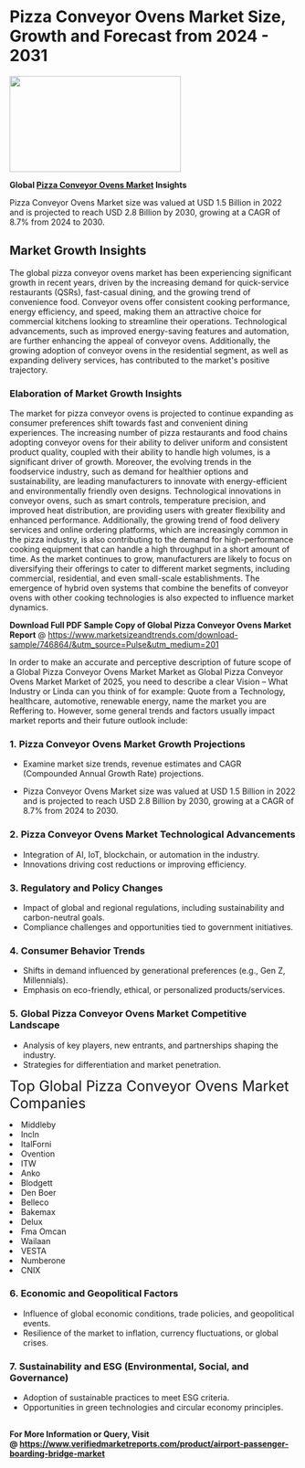 <H1>Pizza Conveyor Ovens Market Size, Growth and Forecast from 2024 - 2031</H1><img class="aligncenter size-medium wp-image-584254" src="https://thirdeyenews.in/wp-content/uploads/2024/09/Global-Market-Research-300x168.jpeg" alt="" width="300" height="168" /><p><strong>Global&nbsp;<a href="https://www.marketsizeandtrends.com/download-sample/746864/&amp;utm_source=Pulse&amp;utm_medium=201">Pizza Conveyor Ovens Market</a> Insights</strong></p><p>Pizza Conveyor Ovens Market size was valued at USD 1.5 Billion in 2022 and is projected to reach USD 2.8 Billion by 2030, growing at a CAGR of 8.7% from 2024 to 2030.</p><p><h2>Market Growth Insights</h2> The global pizza conveyor ovens market has been experiencing significant growth in recent years, driven by the increasing demand for quick-service restaurants (QSRs), fast-casual dining, and the growing trend of convenience food. Conveyor ovens offer consistent cooking performance, energy efficiency, and speed, making them an attractive choice for commercial kitchens looking to streamline their operations. Technological advancements, such as improved energy-saving features and automation, are further enhancing the appeal of conveyor ovens. Additionally, the growing adoption of conveyor ovens in the residential segment, as well as expanding delivery services, has contributed to the market's positive trajectory. <p></p> <h3>Elaboration of Market Growth Insights</h3> The market for pizza conveyor ovens is projected to continue expanding as consumer preferences shift towards fast and convenient dining experiences. The increasing number of pizza restaurants and food chains adopting conveyor ovens for their ability to deliver uniform and consistent product quality, coupled with their ability to handle high volumes, is a significant driver of growth. Moreover, the evolving trends in the foodservice industry, such as demand for healthier options and sustainability, are leading manufacturers to innovate with energy-efficient and environmentally friendly oven designs. Technological innovations in conveyor ovens, such as smart controls, temperature precision, and improved heat distribution, are providing users with greater flexibility and enhanced performance. Additionally, the growing trend of food delivery services and online ordering platforms, which are increasingly common in the pizza industry, is also contributing to the demand for high-performance cooking equipment that can handle a high throughput in a short amount of time. As the market continues to grow, manufacturers are likely to focus on diversifying their offerings to cater to different market segments, including commercial, residential, and even small-scale establishments. The emergence of hybrid oven systems that combine the benefits of conveyor ovens with other cooking technologies is also expected to influence market dynamics. <p></p><p><span class=""><strong>Download Full PDF Sample Copy of Global Pizza Conveyor Ovens Market Report</strong> @ <a href="https://www.marketsizeandtrends.com/download-sample/746864/&amp;utm_source=Pulse&amp;utm_medium=201" target="_blank">https://www.marketsizeandtrends.com/download-sample/746864/&amp;utm_source=Pulse&amp;utm_medium=201</a></span></p><p>In order to make an accurate and perceptive description of future scope of a Global&nbsp;Pizza Conveyor Ovens Market Market as Global&nbsp;Pizza Conveyor Ovens Market Market of 2025, you need to describe a clear Vision &ndash; What Industry or Linda can you think of for example: Quote from a Technology, healthcare, automotive, renewable energy, name the market you are Reffering to. However, some general trends and factors usually impact market reports and their future outlook include:</p><h3>1.&nbsp;<strong>Pizza Conveyor Ovens Market Growth Projections</strong></h3><ul><li>Examine market size trends, revenue estimates and CAGR (Compounded Annual Growth Rate) projections.</li><li><p>Pizza Conveyor Ovens Market size was valued at USD 1.5 Billion in 2022 and is projected to reach USD 2.8 Billion by 2030, growing at a CAGR of 8.7% from 2024 to 2030.</p></li></ul><h3>2.&nbsp;<strong>Pizza Conveyor Ovens Market Technological Advancements</strong></h3><ul><li>Integration of AI, IoT, blockchain, or automation in the industry.</li><li>Innovations driving cost reductions or improving efficiency.</li></ul><h3>3.&nbsp;<strong>Regulatory and Policy Changes</strong></h3><ul><li>Impact of global and regional regulations, including sustainability and carbon-neutral goals.</li><li>Compliance challenges and opportunities tied to government initiatives.</li></ul><h3>4.&nbsp;<strong>Consumer Behavior Trends</strong></h3><ul><li>Shifts in demand influenced by generational preferences (e.g., Gen Z, Millennials).</li><li>Emphasis on eco-friendly, ethical, or personalized products/services.</li></ul><h3>5.&nbsp;<strong>Global Pizza Conveyor Ovens Market Competitive Landscape</strong></h3><ul><li>Analysis of key players, new entrants, and partnerships shaping the industry.</li><li>Strategies for differentiation and market penetration.</li></ul><p data-pm-slice="1 1 []"><span style="color: inherit; font-family: inherit; font-size: 25px;">Top Global Pizza Conveyor Ovens Market Companies</span></p><div class="" data-test-id=""><p><li>Middleby</li><li> Incln</li><li> ItalForni</li><li> Ovention</li><li> ITW</li><li> Anko</li><li> Blodgett</li><li> Den Boer</li><li> Belleco</li><li> Bakemax</li><li> Delux</li><li> Fma Omcan</li><li> Wailaan</li><li> VESTA</li><li> Numberone</li><li> CNIX</li></p></div><h3>6.&nbsp;<strong>Economic and Geopolitical Factors</strong></h3><ul><li>Influence of global economic conditions, trade policies, and geopolitical events.</li><li>Resilience of the market to inflation, currency fluctuations, or global crises.</li></ul><h3>7.&nbsp;<strong>Sustainability and ESG (Environmental, Social, and Governance)</strong></h3><ul><li>Adoption of sustainable practices to meet ESG criteria.</li><li>Opportunities in green technologies and circular economy principles.</li></ul><h2><strong style="font-size: 14px;">For More Information or Query, Visit @&nbsp;</strong><a style="background-color: #ffffff; font-size: 14px;" href="https://www.marketsizeandtrends.com/report/pizza-conveyor-ovens-market/" target="_blank">https://www.verifiedmarketreports.com/product/airport-passenger-boarding-bridge-market</a></h2>
